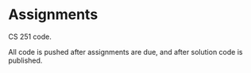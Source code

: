 Assignments
===========

CS 251 code. 

All code is pushed after assignments are due, and after solution code is published.
